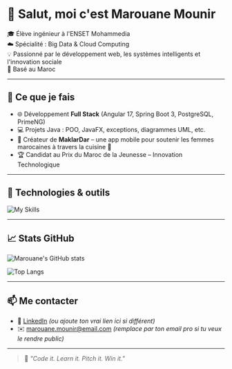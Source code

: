 # 👋 Salut, moi c'est Marouane Mounir

🎓 Élève ingénieur à l'ENSET Mohammedia  
☁️ Spécialité : Big Data & Cloud Computing  
💡 Passionné par le développement web, les systèmes intelligents et l'innovation sociale  
📍 Basé au Maroc

---

## 🚀 Ce que je fais

- 🌐 Développement **Full Stack** (Angular 17, Spring Boot 3, PostgreSQL, PrimeNG)
- 💻 Projets Java : POO, JavaFX, exceptions, diagrammes UML, etc.
- 📱 Créateur de **MaklarDar** – une app mobile pour soutenir les femmes marocaines à travers la cuisine 🥘
- 🏆 Candidat au Prix du Maroc de la Jeunesse – Innovation Technologique

---

## 🧠 Technologies & outils

![My Skills](https://skillicons.dev/icons?i=java,angular,spring,postgresql,html,css,js,python,github,git,linux)

---

## 📈 Stats GitHub

![Marouane's GitHub stats](https://github-readme-stats.vercel.app/api?username=Marouanemounir&show_icons=true&theme=tokyonight)

![Top Langs](https://github-readme-stats.vercel.app/api/top-langs/?username=Marouanemounir&layout=compact&theme=tokyonight)

---

## 📫 Me contacter

- 💼 [LinkedIn](https://www.linkedin.com/in/Marouanemounir) *(ou ajoute ton vrai lien ici si différent)*
- ✉️ marouane.mounir@email.com *(remplace par ton email pro si tu veux le rendre public)*

---

> 🎯 *"Code it. Learn it. Pitch it. Win it."*
